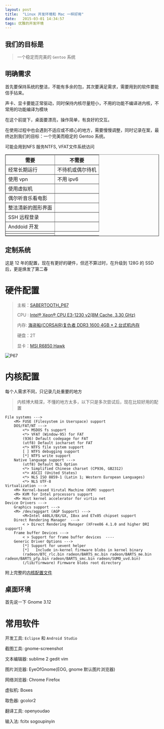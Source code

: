 ```yaml
---
layout: post
title:  "Linux 开发环境和 Mac 一样好用"
date:   2015-03-01 14:34:57
tags: 优雅的开发环境
---
```


## 我们的目标是

> 一个稳定而完美的 `Gentoo` 系统

## 明确需求

首先要保持系统的整洁，不能有多余的包，其次要满足需求，需要用到的软件要能信手拈来。

声卡、显卡要能正常驱动，同时保持内核尽量短小，不用的功能不编译进内核，不常用的功能编译为模块

在这个前提下，桌面要漂亮，操作简单，有良好的交互。

在使用过程中也会遇到不适应或不顺心的地方，需要慢慢调整，同时记录在案，最终达到我们的目标：一个完美而稳定的 Gentoo 系统。

<table border=”1”>
    <tr>
        <th>需要</th>
        <th>不需要</th>
    </tr>
    <tr>
        <td>经常长期运行</td>
        <td>不待机或偶尔待机</td>
    </tr>
    <tr>
        <td>使用 vpn</td>
        <td>不用 ipv6</td>
    </tr>
    <tr>
        <td>使用虚拟机</td>
        <td></td>
    </tr>
    <tr>
        <td>偶尔听音乐看电影</td>
        <td></td>
    </tr>
    <tr>
        <td>整洁清新的图形界面</td>
        <td></td>
    </td>
    <tr>
        <td>SSH 远程登录</td>
        <td></td>
    </tr>
    <tr>
        <td>Anddoid 开发</td>
        <td></td>
    </tr>
    <td>
        <tr>可能会用到NFS 服务</tr>
        <tr></tr>
    </td>
    <td>
        <tr>NTFS, VFAT文件系统访问</tr>
        <tr></tr>
    </td>
</table>



## 定制系统

这是 12 年的配置，现在有更好的硬件，但还不算过时，在升级到 128G 的 SSD 后，更是焕发了第二春





# 硬件配置
>
> 主板：[SABERTOOTH_P67][P67]
>    
> CPU : [Intel® Xeon® CPU E3-1230 v2(8M Cache, 3.30 GHz)][CPU]
>    
> 内存: [海盗船(CORSAIR)复仇者 DDR3 1600 4GB * 2 台式机内存][MEM]
>   
> 硬盘：2T
>   
> 显卡：[MSI R6850 Hawk][VGA]


   ![P67][P67IMG]

# 内核配置

每个人需求不同，只记录几处重要的地方

> 内核博大精深，不懂的地方太多，以下只是多次尝试后，现在比较好用的配置
>>>
    File systems --->
        <M> FUSE (Filesystem in Userspace) support
        DOS/FAT/NT --->
            <*> MSDOS fs support
            <*> VFAT (Window-95) for FAT
            (936) Default codepage for FAT
            (utf8) Default iocharset for FAT
            <*> NTFS file system support
            [ ] NTFS debugging support
            [*] NTFS write support
        Native language support --->
            (utf8) Default NLS Option
            <*> Simplified Chinese charset (CP936, GB2312)
            <*> ASCII (United States)
            <*> NLS ISO 8859-1 (Latin 1; Western European Languages)
            <*> NLS UTF-8
    Virtualization --->
        <M> Kernel-based Virutal Machine (KVM) support
        <M> KVM for Intel processors support
        <M> Host kernel accelerator for virtio net
    Device Drivers --->
        Graphics support --->
        <M> /dev/agpgart (AGP Support) --->
            <M>Intel 440LX/BX/GX, I8xx and E7x05 chipset support
        Direct Rendering Manager  --->
            < > Direct Rendering Manager (XFree86 4.1.0 and higher DRI support)
        Frame buffer Devices --->
            < > Support for frame buffer devices  ----
        Generic Driver Options --->
            [*] Support for uevent helper
            [*]   Include in-kernel firmware blobs in kernel binary
            (radeon/BTC_rlc.bin radeon/BARTS_mc.bin radeon/BARTS_me.bin radeon/BARTS_pfp.bin radeon/BARTS_smc.bin radeon/SUMO_uvd.bin)
            (/lib/firmware) Firmware blobs root directory
>>>

附上完整的[内核配置文件][KERNEL]



## 桌面环境

首先说一下
Gnome 3.12

# 常用软件

开发工具: `Eclipse` 和 `Android Studio`

截图工具: gnome-screenshot

文本编辑器: sublime 2 gedit vim

图片浏览器: EyeOfGnome(EOG, gnome 默认图片浏览器)

网络浏览器: Chrome Firefox

虚拟机: Boxes

取色器: gcolor2

翻译工具: openyoudao

输入法: fcitx sogoupinyin


[P67]:         http://www.asus.com.cn/Motherboards/SABERTOOTH_P67/
[CPU]:         http://ark.intel.com/zh-cn/products/52271/Intel-Xeon-Processor-E3-1230-8M-Cache-3_20-GHz?_ga=1.248915271.1320732358.1425372536

[P67IMG]:      http://www.asus.com.cn/websites/global/products/ZYgjt71bzlh62Zk9/product_overview.jpg
[MEM]:         http://item.jd.com/615822.html#none
[VGA]:         http://www.chiphell.com/article-756-1.html 
[KERNEL]:      /assets/config/.config

